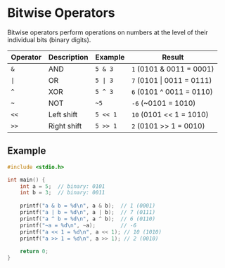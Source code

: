 # Bitwise Operators

Bitwise operators perform operations on numbers at the level of their individual bits (binary digits).

| Operator | Description | Example | Result |
|----------|-------------|---------|--------|
| `&` | AND | `5 & 3` | `1` (0101 & 0011 = 0001) |
| `\|` | OR | `5 \| 3` | `7` (0101 \| 0011 = 0111) |
| `^` | XOR | `5 ^ 3` | `6` (0101 ^ 0011 = 0110) |
| `~` | NOT | `~5` | `-6` (~0101 = 1010) |
| `<<` | Left shift | `5 << 1` | `10` (0101 << 1 = 1010) |
| `>>` | Right shift | `5 >> 1` | `2` (0101 >> 1 = 0010) |

## Example
```c
#include <stdio.h>

int main() {
    int a = 5;  // binary: 0101
    int b = 3;  // binary: 0011
    
    printf("a & b = %d\n", a & b);  // 1 (0001)
    printf("a | b = %d\n", a | b);  // 7 (0111)
    printf("a ^ b = %d\n", a ^ b);  // 6 (0110)
    printf("~a = %d\n", ~a);        // -6
    printf("a << 1 = %d\n", a << 1); // 10 (1010)
    printf("a >> 1 = %d\n", a >> 1); // 2 (0010)
    
    return 0;
}